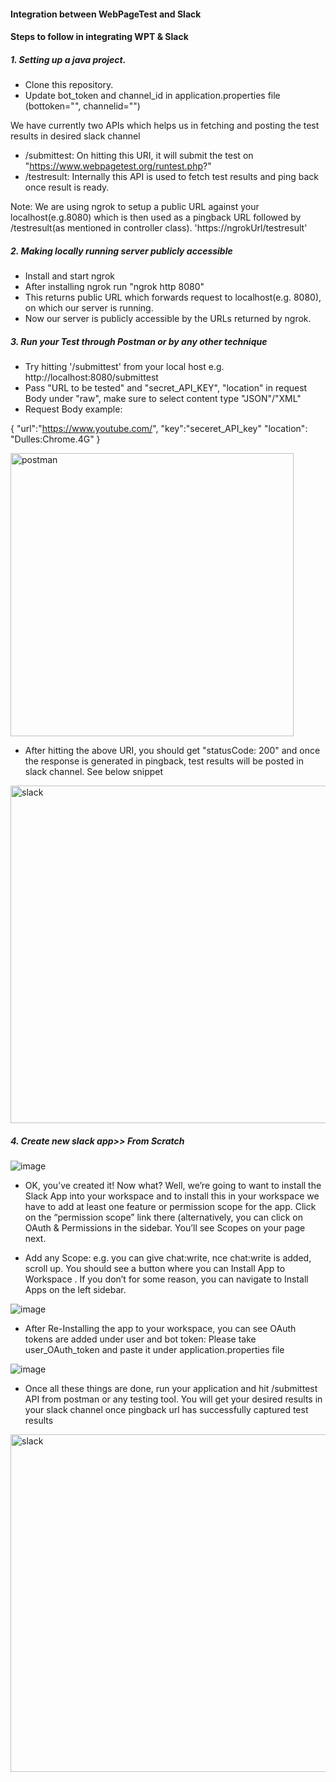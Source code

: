 #### Integration between WebPageTest and Slack

#### Steps to follow in integrating WPT & Slack

##### 1. Setting up a java project.
  * Clone this repository.
  * Update bot_token and channel_id in application.properties file (bottoken="", channelid="")

  We have currently two APIs which helps us in fetching and posting the test results in desired slack channel
 * /submittest: On hitting this URI, it will submit the test on "https://www.webpagetest.org/runtest.php?"
 * /testresult: Internally this API is used to fetch test results and ping back once result is ready.

  Note: We are using ngrok to setup a public URL against your localhost(e.g.8080) which is then used as a pingback URL followed by /testresult(as mentioned in controller class).
  'https://ngrokUrl/testresult'

##### 2. Making locally running server publicly accessible
 * Install and start ngrok
 * After installing ngrok run "ngrok http 8080"
 * This returns public URL which forwards request to localhost(e.g. 8080), on which our server is running.
 * Now our server is publicly accessible by the URLs returned by ngrok.

##### 3. Run your Test through Postman or by any other technique
 * Try hitting '/submittest' from your local host e.g. http://localhost:8080/submittest
 * Pass "URL to be tested" and "secret_API_KEY", "location" in request Body under "raw", make sure to select content type "JSON"/"XML"
 * Request Body example: 
 
  {
     "url":"https://www.youtube.com/",
     "key":"seceret_API_key"
     "location": "Dulles:Chrome.4G"
  }
  

<img width="453" alt="postman" src="https://user-images.githubusercontent.com/81590480/122231688-402ed180-ced8-11eb-9cbd-6d495f3f830b.PNG">


 * After hitting the above URI, you should get "statusCode: 200" and once the response is generated in pingback, test results will be posted in slack channel. See below snippet

 <img width="540" alt="slack" src="https://user-images.githubusercontent.com/81590480/122232011-8b48e480-ced8-11eb-9fd8-05794081a81c.PNG">


##### 4. Create new slack app>> From Scratch

 ![image](https://user-images.githubusercontent.com/81590480/119186520-d288b480-ba95-11eb-9a7b-ff0e91db5968.png)

 * OK, you’ve created it! Now what? Well, we’re going to want to install the Slack App into your workspace and to install this in your workspace we have to add at least one feature or permission scope for the app. Click on the “permission scope” link there (alternatively, you can click on OAuth & Permissions in the sidebar. You’ll see Scopes on your page next.

 * Add any Scope: e.g. you can give chat:write, nce chat:write is added, scroll up. You should see a button where you can Install App to Workspace . If you don’t for some reason, you can navigate to Install Apps on the left sidebar.

 ![image](https://user-images.githubusercontent.com/81590480/119186606-f3e9a080-ba95-11eb-82da-1bd9cd3c0613.png)

 * After Re-Installing the app to your workspace, you can see OAuth tokens are added under user and bot token: Please take user_OAuth_token and paste it under application.properties file

 ![image](https://user-images.githubusercontent.com/81590480/119186695-12e83280-ba96-11eb-8f65-6ca7adf5d8ef.png)

 * Once all these things are done, run your application and hit /submittest API from postman or any testing tool. You will get your desired results in your slack channel once pingback url has successfully captured test results  

<img width="540" alt="slack" src="https://user-images.githubusercontent.com/81590480/122232219-b2071b00-ced8-11eb-87ba-28db9e007610.PNG">
